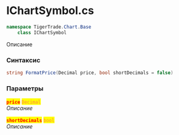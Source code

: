 
# IChartSymbol.cs
```csharp
namespace TigerTrade.Chart.Base  
    class IChartSymbol
```

Описание

### Синтаксис
```csharp
string FormatPrice(Decimal price, bool shortDecimals = false)
```

### Параметры  
<mark style="color:red;">**`price`**</mark> <mark style="color:coral;">`Decimal`</mark>  
 *Описание*  
  
<mark style="color:red;">**`shortDecimals`**</mark> <mark style="color:coral;">`bool`</mark>  
 *Описание*  
  

                    
                    